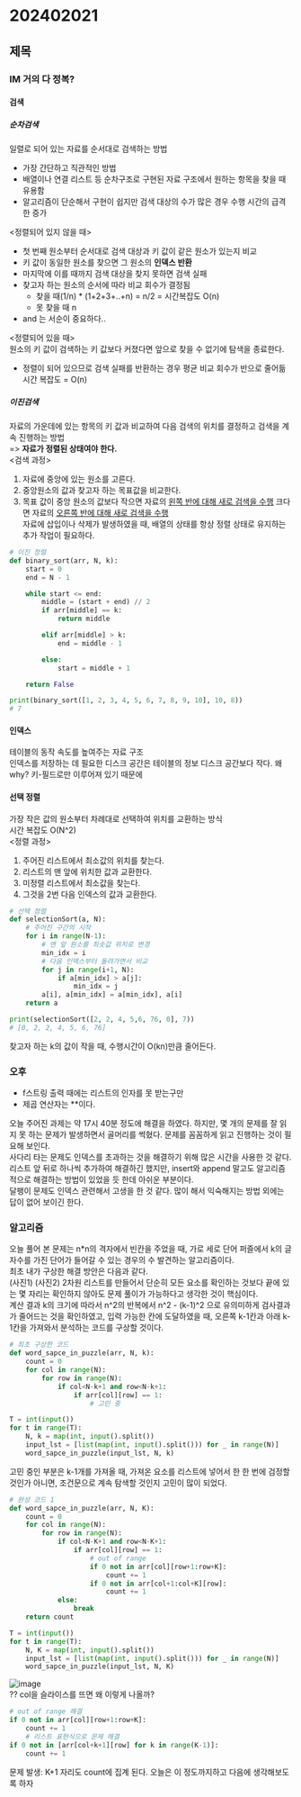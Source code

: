# 202402021
## 제목
### IM 거의 다 정복?
#### 검색
##### 순차검색
일렬로 되어 있는 자료를 순서대로 검색하는 방법  
- 가장 간단하고 직관적인 방법
- 배열이나 연결 리스트 등 순차구조로 구현된 자료 구조에서 원하는 항목을 찾을 때 유용함
- 알고리즘이 단순해서 구현이 쉽지만 검색 대상의 수가 많은 경우 수행 시간의 급격한 증가

<정렬되어 있지 않을 때>   
- 첫 번째 원소부터 순서대로 검색 대상과 키 값이 같은 원소가 있는지 비교  
- 키 값이 동일한 원소를 찾으면 그 원소의 **인덱스 반환**  
- 마지막에 이를 때까지 검색 대상을 찾지 못하면 검색 실패
- 찾고자 하는 원소의 순서에 따라 비교 회수가 결정됨 
    + 찾을 때(1/n) * (1+2+3+..+n) = n/2 = 시간복잡도 O(n)  
    + 못 찾을 때 n 
- and 는 서순이 중요하다..  

<정렬되어 있을 때>  
원소의 키 값이 검색하는 키 값보다 커졌다면 앞으로 찾을 수 없기에 탐색을 종료한다.  
- 정렬이 되어 있으므로 검색 실패를 반환하는 경우 평균 비교 회수가 반으로 줄어듦 시간 복잡도 = O(n)  

##### 이진검색
자료의 가운데에 있는 항목의 키 값과 비교하여 다음 검색의 위치를 결정하고 검색을 계속 진행하는 방법  
=> **자료가 정렬된 상태여야 한다.**  
<검색 과정>  
1. 자료에 중앙에 있는 원소를 고른다.
2. 중앙원소의 값과 찾고자 하는 목표값을 비교한다.
3. 목표 값이 중앙 원소의 값보다 작으면 자료의 <u>왼쪽 반에 대해 새로 검색을 수행</u> 크다면 자료의 <u>오른쪽 반에 대해 새로 검색을 수행</u>  
자료에 삽입이나 삭제가 발생하였을 때, 배열의 상태를 항상 정렬 상태로 유지하는 추가 작업이 필요하다.  

``` python
# 이진 정렬
def binary_sort(arr, N, k):
    start = 0
    end = N - 1

    while start <= end:
        middle = (start + end) // 2
        if arr[middle] == k:
            return middle

        elif arr[middle] > k:
            end = middle - 1

        else:
            start = middle + 1

    return False

print(binary_sort([1, 2, 3, 4, 5, 6, 7, 8, 9, 10], 10, 8))
# 7
```
#### 인덱스
테이블의 동작 속도를 높여주는 자료 구조  
인덱스를 저장하는 데 필요한 디스크 공간은 테이블의 정보 디스크 공간보다 작다. 왜 why? 키-필드로만 이루어져 있기 때문에 

#### 선택 정렬
가장 작은 값의 원소부터 차례대로 선택하여 위치를 교환하는 방식  
시간 복잡도 O(N^2)  
<정렬 과정>  
1. 주어진 리스트에서 최소값의 위치를 찾는다.  
2. 리스트의 맨 앞에 위치한 값과 교환한다.  
3. 미정렬 리스트에서 최소값을 찾는다.
4. 그것을 2번 다음 인덱스의 값과 교환한다.

``` python
# 선택 정렬
def selectionSort(a, N):
    # 주어진 구간의 시작
    for i in range(N-1):
        # 맨 앞 원소를 최솟값 위치로 변경
        min_idx = i
        # 다음 인덱스부터 돌려가면서 비교
        for j in range(i+1, N):
            if a[min_idx] > a[j]:
                min_idx = j
        a[i], a[min_idx] = a[min_idx], a[i]
    return a

print(selectionSort([2, 2, 4, 5,6, 76, 0], 7))
# [0, 2, 2, 4, 5, 6, 76]
```

찾고자 하는 k의 값이 작을 때, 수행시간이 O(kn)만큼 줄어든다.

### 오후
- f스트링 출력 때에는 리스트의 인자를 못 받는구만
- 제곱 연산자는 **이다.

오늘 주어진 과제는 약 17시 40분 정도에 해결을 하였다. 하지만, 몇 개의 문제를 잘 읽지 못 하는 문제가 발생하면서 골머리를 썩혔다. 문제를 꼼꼼하게 읽고 진행하는 것이 필요해 보인다.  
사다리 타는 문제도 인덱스를 초과하는 것을 해결하기 위해 많은 시간을 사용한 것 같다. 리스트 앞 뒤로 하나씩 추가하여 해결하긴 했지만, insert와 append 말고도 알고리즘적으로 해결하는 방법이 있었을 듯 한데 아쉬운 부분이다.  
달팽이 문제도 인덱스 관련해서 고생을 한 것 같다. 많이 해서 익숙해지는 방법 외에는 답이 없어 보이긴 한다.  


### 알고리즘
오늘 풀어 본 문제는 n*n의 격자에서 빈칸을 주었을 때, 가로 세로 단어 퍼즐에서 k의 글자수를 가진 단어가 들어갈 수 있는 경우의 수 발견하는 알고리즘이다.  
최초 내가 구상한 해결 방안은 다음과 같다.  
(사진1)
(사진2)
2차원 리스트를 만들어서 단순히 모든 요소를 확인하는 것보다 끝에 있는 몇 자리는 확인하지 않아도 문제 풀이가 가능하다고 생각한 것이 핵심이다.  
계산 결과 k의 크기에 따라서 n^2의 반복에서 n^2 - (k-1)^2 으로 유의미하게 검사결과가 줄어드는 것을 확인하였고, 입력 가능한 칸에 도달하였을 때, 오른쪽 k-1칸과 아래 k-1칸을 가져와서 분석하는 코드를 구상할 것이다.  
``` python
# 최초 구상한 코드
def word_sapce_in_puzzle(arr, N, k):
    count = 0
    for col in range(N):
        for row in range(N):
            if col<N-k+1 and row<N-k+1:
                if arr[col][row] == 1:
                    # 고민 중

T = int(input())
for t in range(T):
    N, k = map(int, input().split())
    input_lst = [list(map(int, input().split())) for _ in range(N)]
    word_sapce_in_puzzle(input_lst, N, k)
```
고민 중인 부분은 k-1개를 가져올 때, 가져온 요소를 리스트에 넣어서 한 한 번에 검정할 것인가 아니면, 조건문으로 계속 탐색할 것인지 고민이 많이 되었다.

``` python
# 완성 코드 1
def word_sapce_in_puzzle(arr, N, K):
    count = 0
    for col in range(N):
        for row in range(N):
            if col<N-K+1 and row<N-K+1:
                if arr[col][row] == 1:
                    # out of range
                    if 0 not in arr[col][row+1:row+K]:
                        count += 1
                    if 0 not in arr[col+1:col+K][row]:
                        count += 1
            else:
                break
    return count

T = int(input())
for t in range(T):
    N, K = map(int, input().split())
    input_lst = [list(map(int, input().split())) for _ in range(N)]
    word_sapce_in_puzzle(input_lst, N, K)

```
![image](https://github.com/qldrh112/TIL/assets/69291489/4075df55-91cd-4336-9daa-deb0f5c562b8)  
?? col을 슬라이스를 뜨면 왜 이렇게 나올까?
``` python
# out of range 해결
if 0 not in arr[col][row+1:row+K]:
    count += 1
    # 리스트 표현식으로 문제 해결
if 0 not in [arr[col+k+1][row] for k in range(K-1)]:
    count += 1
```

문제 발생: K+1 자리도 count에 집계 된다.
오늘은 이 정도까지하고 다음에 생각해보도록 하자